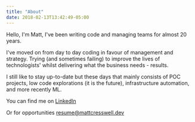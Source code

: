 ```yaml
---
title: "About"
date: 2018-02-13T13:42:49-05:00
---
```


Hello, I'm Matt, I've been writing code and managing teams for almost 20 years.

 
I've moved on from day to day coding in favour of management and strategy. Trying (and sometimes failing) to improve the lives of technologists' whilst delivering what the business needs - results.

 
I still like to stay up-to-date but these days that mainly consists of POC projects, low code explorations (it is the future), infrastructure automation, and more recently ML. 

 
You can find me on [LinkedIn](https://www.linkedin.com/pages/mattcresswell)

Or for opportunities [resume@mattcresswell.dev](mailto:resume@mattcresswell.dev)
